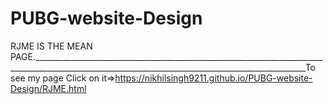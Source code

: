 # PUBG-website-Design
RJME IS THE MEAN PAGE.__________________________________________________________________________________________________________________________________________________To see my page Click on it=>https://nikhilsingh9211.github.io/PUBG-website-Design/RJME.html
